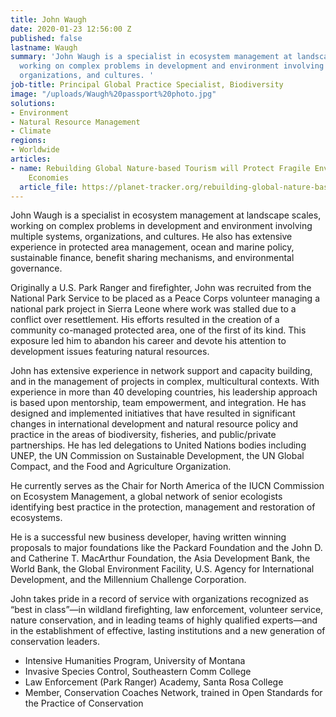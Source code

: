 ```yaml
---
title: John Waugh
date: 2020-01-23 12:56:00 Z
published: false
lastname: Waugh
summary: 'John Waugh is a specialist in ecosystem management at landscape scales,
  working on complex problems in development and environment involving multiple systems,
  organizations, and cultures. '
job-title: Principal Global Practice Specialist, Biodiversity
image: "/uploads/Waugh%20passport%20photo.jpg"
solutions:
- Environment
- Natural Resource Management
- Climate
regions:
- Worldwide
articles:
- name: Rebuilding Global Nature-based Tourism will Protect Fragile Environments and
    Economies
  article_file: https://planet-tracker.org/rebuilding-global-nature-based-tourism-will-protect-fragile-environments-and-economies/
---
```


John Waugh is a specialist in ecosystem management at landscape scales, working on complex problems in development and environment involving multiple systems, organizations, and cultures. He also has extensive experience in protected area management, ocean and marine policy, sustainable finance, benefit sharing mechanisms, and environmental governance. 

Originally a U.S. Park Ranger and firefighter, John was recruited from the National Park Service to be placed as a Peace Corps volunteer managing a national park project in Sierra Leone where work was stalled due to a conflict over resettlement. His efforts resulted in the creation of a community co-managed protected area, one of the first of its kind. This exposure led him to abandon his career and devote his attention to development issues featuring natural resources.
 
John has extensive experience in network support and capacity building, and in the management of projects in complex, multicultural contexts. With experience in more than 40 developing countries, his leadership approach is based upon mentorship, team empowerment, and integration. He has designed and implemented initiatives that have resulted in significant changes in international development and natural resource policy and practice in the areas of biodiversity, fisheries, and public/private partnerships. He has led delegations to United Nations bodies including UNEP, the UN Commission on Sustainable Development, the UN Global Compact, and the Food and Agriculture Organization.
  
He currently serves as the Chair for North America of the IUCN Commission on Ecosystem Management, a global network of senior ecologists identifying best practice in the protection, management and restoration of ecosystems. 
 
He is a successful new business developer, having written winning proposals to major foundations like the Packard Foundation and the John D. and Catherine T. MacArthur Foundation, the Asia Development Bank, the World Bank, the Global Environment Facility, U.S. Agency for International Development, and the Millennium Challenge Corporation. 
 
John takes pride in a record of service with organizations recognized as “best in class”—in wildland firefighting, law enforcement, volunteer service, nature conservation, and in leading teams of highly qualified experts—and in the establishment of effective, lasting institutions and a new generation of conservation leaders.

* Intensive Humanities Program, University of Montana
* Invasive Species Control, Southeastern Comm College
* Law Enforcement (Park Ranger) Academy, Santa Rosa College
* Member, Conservation Coaches Network, trained in Open Standards for the Practice of Conservation